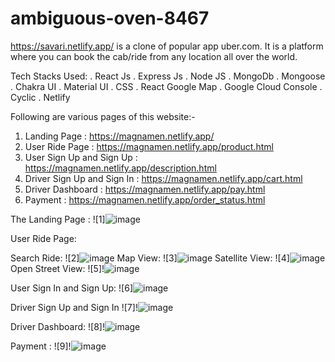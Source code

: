 # ambiguous-oven-8467


https://savari.netlify.app/ is a clone of popular app uber.com. It is a platform where you can book the cab/ride from any location all over the world.

Tech Stacks Used:
. React Js
. Express Js
. Node JS
. MongoDb
. Mongoose
. Chakra UI
. Material UI
. CSS
. React Google Map
. Google Cloud Console
. Cyclic
. Netlify

Following are various pages of this website:-
1. Landing Page : https://magnamen.netlify.app/
2. User Ride Page : https://magnamen.netlify.app/product.html
3. User Sign Up and Sign Up : https://magnamen.netlify.app/description.html
4. Driver Sign Up and Sign In : https://magnamen.netlify.app/cart.html
5. Driver Dashboard : https://magnamen.netlify.app/pay.html
6. Payment : https://magnamen.netlify.app/order_status.html




The Landing Page :
![1]![image](https://github.com/Gauravshukla82/ambiguous-oven-8467/assets/119405556/dbf2d402-2455-41ed-9197-1ac6a9f640b7)



 
User Ride Page:  

Search Ride: ![2]![image](https://github.com/Gauravshukla82/ambiguous-oven-8467/assets/119405556/e15a9663-5979-435c-a537-01966b54cab1)
Map View: ![3]![image](https://github.com/Gauravshukla82/ambiguous-oven-8467/assets/119405556/0d1f2405-991e-4d52-893d-54e182a322bd)
Satellite View: ![4]![image](https://github.com/Gauravshukla82/ambiguous-oven-8467/assets/119405556/87e176b5-8fef-4878-99a3-aa9c0175fb5e)
Open Street View: ![5]!![image](https://github.com/Gauravshukla82/ambiguous-oven-8467/assets/119405556/306c5c74-5525-4235-a74a-452f011811e6)

User Sign In and Sign Up:
![6]![image](https://github.com/Gauravshukla82/ambiguous-oven-8467/assets/119405556/591bfa68-a23a-46ad-a9a6-535461717fc8)


Driver Sign Up and Sign In
![7]!![image](https://github.com/Gauravshukla82/ambiguous-oven-8467/assets/119405556/a34637eb-c2cd-49a5-a5db-d7953adb3286)


Driver Dashboard:
![8]!![image](https://github.com/Gauravshukla82/ambiguous-oven-8467/assets/119405556/86576aa4-ec97-47f5-92f4-ed9c6875e1c6)

Payment :
![9]!![image](https://github.com/Gauravshukla82/ambiguous-oven-8467/assets/119405556/b26861d9-a429-4263-b3c6-145a03af8788)




